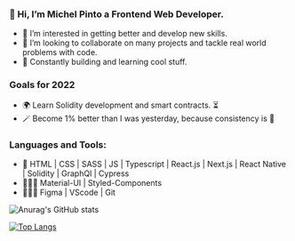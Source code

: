 ### 👋 Hi, I’m Michel Pinto a Frontend Web Developer.

- 👀 I’m interested in getting better and develop new skills.
- 💞️ I’m looking to collaborate on many projects and tackle real world problems with code.
- 🚀 Constantly building and learning cool stuff.

### Goals for 2022

- 🌍 Learn Solidity development and smart contracts. ⏳
- 🪄 Become 1% better than I was yesterday, because consistency is 🔑

### Languages and Tools: 

 - 🚀 HTML | CSS | SASS | JS | Typescript | React.js | Next.js | React Native | Solidity | GraphQl | Cypress
 - 👨🏾‍🎨 Material-UI | Styled-Components
 - 👨🏾‍💻 Figma | VScode | Git
 
 
 ![Anurag's GitHub stats](https://github-readme-stats.vercel.app/api?username=MichelPinto&show_icons=true&theme=radical)
 
 [![Top Langs](https://github-readme-stats.vercel.app/api/top-langs/?username=MichelPinto&layout=compact)](https://github.com/anuraghazra/github-readme-stats)





<!---
Michelpinto/Michelpinto is a ✨ special ✨ repository because its `README.md` (this file) appears on your GitHub profile.
You can click the Preview link to take a look at your changes.
--->
